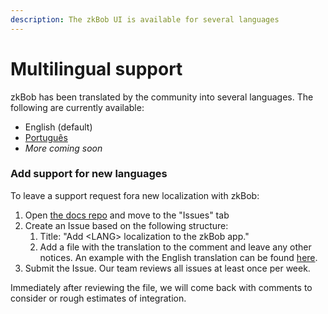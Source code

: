 ```yaml
---
description: The zkBob UI is available for several languages
---
```


# Multilingual support

zkBob has been translated by the community into several languages. The following are currently available:

* English (default)
* [Português](portugues.md)
* _More coming soon_

### Add support for new languages

To leave a support request fora new localization with zkBob:

1. Open [the docs repo](https://github.com/zkBob/docs) and move to the "Issues" tab
2. Create an Issue based on the following structure:
   1. Title: "Add \<LANG> localization to the zkBob app."
   2. Add a file with the translation to the comment and leave any other notices. An example with the English translation can be found [here](https://ipfs.filebase.io/ipfs/QmQEdzJH9qUE5UU8y5b8dehNVFCp3b8yyJPZfW58HTdegY).
3. Submit the Issue. Our team reviews all issues at least once per week.&#x20;

Immediately after reviewing the file, we will come back with comments to consider or rough estimates of integration.

